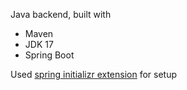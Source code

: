 Java backend, built with
- Maven
- JDK 17
- Spring Boot

Used [spring initializr extension](https://marketplace.visualstudio.com/items?itemName=vscjava.vscode-spring-initializr) for setup